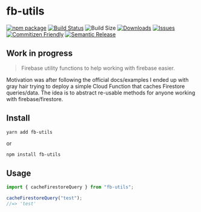 # fb-utils

[![npm package][npm-img]][npm-url]
[![Build Status][build-img]][build-url]
![Build Size][build-size]
[![Downloads][downloads-img]][downloads-url]
[![Issues][issues-img]][issues-url]
[![Commitizen Friendly][commitizen-img]][commitizen-url]
[![Semantic Release][semantic-release-img]][semantic-release-url]

## Work in progress

> Firebase utility functions to help working with firebase easier.

Motivation was after following the official docs/examples I ended up with gray hair trying to deploy a simple Cloud Function that caches Firestore queries/data. The idea is to abstract re-usable methods for anyone working with firebase/firestore.

## Install

```bash
yarn add fb-utils
```

or

```
npm install fb-utils
```

## Usage

```ts
import { cacheFirestoreQuery } from "fb-utils";

cacheFirestoreQuery("test");
//=> 'test'
```

[build-img]: https://github.com/NazimHAli/fb-utils/actions/workflows/release.yml/badge.svg
[build-url]: https://github.com/NazimHAli/fb-utils/actions/workflows/release.yml
[build-size]: https://badgen.net/bundlephobia/minzip/fb-utils
[downloads-img]: https://img.shields.io/npm/dt/fb-utils
[downloads-url]: https://www.npmtrends.com/fb-utils
[npm-img]: https://img.shields.io/npm/v/fb-utils
[npm-url]: https://www.npmjs.com/package/fb-utils
[issues-img]: https://img.shields.io/github/issues/NazimHAli/fb-utils
[issues-url]: https://github.com/NazimHAli/fb-utils/issues
[semantic-release-img]: https://img.shields.io/badge/%20%20%F0%9F%93%A6%F0%9F%9A%80-semantic--release-e10079.svg
[semantic-release-url]: https://github.com/semantic-release/semantic-release
[commitizen-img]: https://img.shields.io/badge/commitizen-friendly-brightgreen.svg
[commitizen-url]: http://commitizen.github.io/cz-cli/
